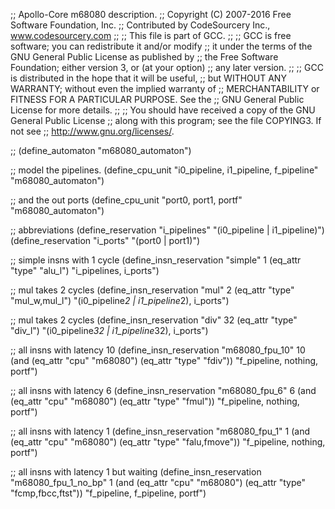 ;; Apollo-Core m68080 description.
;; Copyright (C) 2007-2016 Free Software Foundation, Inc.
;; Contributed by CodeSourcery Inc., www.codesourcery.com
;;
;; This file is part of GCC.
;;
;; GCC is free software; you can redistribute it and/or modify
;; it under the terms of the GNU General Public License as published by
;; the Free Software Foundation; either version 3, or (at your option)
;; any later version.
;;
;; GCC is distributed in the hope that it will be useful,
;; but WITHOUT ANY WARRANTY; without even the implied warranty of
;; MERCHANTABILITY or FITNESS FOR A PARTICULAR PURPOSE.  See the
;; GNU General Public License for more details.
;;
;; You should have received a copy of the GNU General Public License
;; along with this program; see the file COPYING3.  If not see
;; <http://www.gnu.org/licenses/>.

;; 
(define_automaton "m68080_automaton")

;; model the pipelines.
(define_cpu_unit "i0_pipeline, i1_pipeline, f_pipeline" "m68080_automaton")

;; and the out ports
(define_cpu_unit "port0, port1, portf" "m68080_automaton")

;; abbreviations
(define_reservation "i_pipelines" "(i0_pipeline | i1_pipeline)")
(define_reservation "i_ports" "(port0 | port1)")


;; simple insns with 1 cycle
(define_insn_reservation "simple" 1 (eq_attr "type" "alu_l")
"i_pipelines, i_ports")

;; mul takes 2 cycles
(define_insn_reservation "mul" 2 (eq_attr "type" "mul_w,mul_l")
"(i0_pipeline*2 | i1_pipeline*2), i_ports")

;; mul takes 2 cycles
(define_insn_reservation "div" 32 (eq_attr "type" "div_l")
"(i0_pipeline*32 | i1_pipeline*32), i_ports")

;; all insns with latency 10
(define_insn_reservation "m68080_fpu_10" 10
  (and (eq_attr "cpu" "m68080")
	   (eq_attr "type" "fdiv"))
  "f_pipeline, nothing, portf")

;; all insns with latency 6
(define_insn_reservation "m68080_fpu_6" 6
  (and (eq_attr "cpu" "m68080")
	   (eq_attr "type" "fmul"))
  "f_pipeline, nothing, portf")

;; all insns with latency 1
(define_insn_reservation "m68080_fpu_1" 1
  (and (eq_attr "cpu" "m68080")
	   (eq_attr "type" "falu,fmove"))
  "f_pipeline, nothing, portf")

;; all insns with latency 1 but waiting
(define_insn_reservation "m68080_fpu_1_no_bp" 1
  (and (eq_attr "cpu" "m68080")
	   (eq_attr "type" "fcmp,fbcc,ftst"))
  "f_pipeline, f_pipeline, portf")

